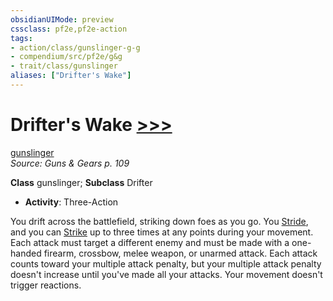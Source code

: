 ```yaml
---
obsidianUIMode: preview
cssclass: pf2e,pf2e-action
tags:
- action/class/gunslinger-g-g
- compendium/src/pf2e/g&g
- trait/class/gunslinger
aliases: ["Drifter's Wake"]
---
```

# Drifter's Wake [>>>](chapter-9-playing-the-game.md#Actions "Three-Action")
[gunslinger](rules/traits/gunslinger-g-g.md)  
*Source: Guns & Gears p. 109*  

**Class** gunslinger; **Subclass** Drifter
- **Activity**: Three-Action

You drift across the battlefield, striking down foes as you go. You [Stride](stride.md), and you can [Strike](strike.md) up to three times at any points during your movement. Each attack must target a different enemy and must be made with a one-handed firearm, crossbow, melee weapon, or unarmed attack. Each attack counts toward your multiple attack penalty, but your multiple attack penalty doesn't increase until you've made all your attacks. Your movement doesn't trigger reactions.
